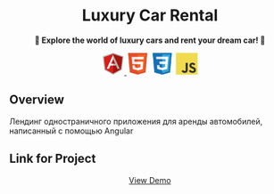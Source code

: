<h1 align="center">Luxury Car Rental</h1>

<p align="center">
  <strong>🚗 Explore the world of luxury cars and rent your dream car! 🌟</strong>
</p>

<p align="center">
  <a href="https://your-website-url.com" target="_blank" rel="noopener noreferrer">
    <img src="https://raw.githubusercontent.com/devicons/devicon/master/icons/angularjs/angularjs-original.svg" alt="Angular" width="40" height="40">
  </a>
  <img src="https://raw.githubusercontent.com/devicons/devicon/master/icons/html5/html5-original.svg" alt="HTML" width="40" height="40">
  <img src="https://raw.githubusercontent.com/devicons/devicon/master/icons/css3/css3-original.svg" alt="CSS" width="40" height="40">
  <img src="https://raw.githubusercontent.com/devicons/devicon/master/icons/javascript/javascript-original.svg" alt="JavaScript" width="40" height="40">
</p>

## Overview

Лендинг одностраничного приложения для аренды автомобилей, написанный с помощью Angular

## Link for Project
<p align="center">
  <a href="https://olgaolgar47.github.io/cars-hw/" target="_blank" rel="noopener noreferrer">
    View Demo
  </a>
</p>





